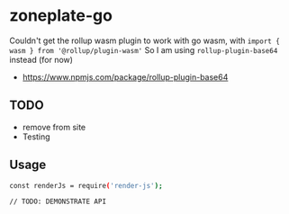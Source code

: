 # zoneplate-go

Couldn't get the rollup wasm plugin to work with go wasm,
with `import { wasm } from '@rollup/plugin-wasm'`
So I am using `rollup-plugin-base64` instead (for now)

- <https://www.npmjs.com/package/rollup-plugin-base64>

## TODO

- remove from site
- Testing

## Usage

```bash
const renderJs = require('render-js');

// TODO: DEMONSTRATE API
```
